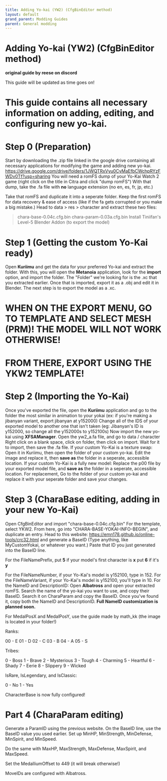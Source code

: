 ```yaml
---
title: Adding Yo-kai (YW2) (CfgBinEditor method)
layout: default
grand_parent: Modding Guides
parent: General modding
---
```



# Adding Yo-kai (YW2) (CfgBinEditor method)
**original guide by reese on discord**


This guide will be updated as time goes on!


# This guide contains all necessary information on adding, editing, and configuring new yo-kai.
# Step 0 (Preparation)
Start by downloading the .zip file linked in the google drive containing all necessary applications for modifying the game and adding new yo-kai.
https://drive.google.com/drive/folders/1JWQTRxVyu0CyMaEfbCWchpRYzFWDv0Tf?usp=sharing
You will need a romFS dump of your Yo-Kai Watch 2 game (right click on the title in Citra and click "dump romFS")
With that dump, take the .fa file with **no** language extension (no en, es, fr, jp, etc.)

Take that romFS and duplicate it into a seperate folder. Keep the first romFS for data recovery & ease of access (like if the fa gets corrupted or you make a big mistake.)
Head to data > res > character and extract these two files:
> chara-base-0.04c.cfg.bin
> chara-param-0.03a.cfg.bin
Install Tiniifan's Level-5 Blender Addon (to export the model)

# Step 1 (Getting the custom Yo-Kai ready)

Open **Kuriimu** and get the data for your preferred Yo-kai and extract the folder.
With this, you will open the **Metanoia** application, look for the **import** option, and import the folder. The "Folder" we're looking for is the .xc that you extracted earlier. Once that is imported, export it as a .obj and edit it in Blender. The next step is to export the model as a .xc. 
# WHEN ON THE EXPORT MENU, GO TO TEMPLATE AND SELECT MESH (PRM)! **THE MODEL WILL NOT WORK OTHERWISE!**
# **FROM THERE, EXPORT USING THE YKW2 TEMPLATE!**

# Step 2 (Importing the Yo-Kai)

Once you've exported the file, open the **Kuriimu** application and go to the folder the most similar in animation to your yokai (ex: if you're making a jibanyan variant, export jibanyan at y152000)
Change all of the IDS of your exported model to another one that isn't taken (eg: Jibanyan's ID is y152000, so change all the y152000s to y152100s)
Now import the new yo-kai using **XFSAManager**.
Open the yw2_a.fa file, and go to 
 data / character 
Right click on a blank space, click on folder, then click on import.
Wait for it to import, then save the .fa file.
If your custom Yo-Kai is a texture swap:
Open it in Kuriimu, then open the folder of your custom yo-kai.
Edit the image and replace it, then **save as** the folder in a seperate, accessible location.
If your custom Yo-Kai is a fully new model:
Replace the p00 file by your exported model file, and **save as** the folder in a seperate, accessible location.
For replacement,
Go to the folder of your custom yo-kai and replace it with your seperate folder and save your changes.

# Step 3 (CharaBase editing, adding in your new Yo-Kai)

Open CfgBinEditor and import  "chara-base-0.04c.cfg.bin"
For the template, select YKW2.
From here, go into "CHARA-BASE-YOKAI-INFO-BEGIN", and duplicate an entry.
Head to this website: https://emn178.github.io/online-tools/crc32.html and generate a BaseID (Type anything, like MyCustomYokai, or whatever you want.)
Paste that ID you just generated into the BaseID line.

For the FileNamePrefix,
put **5** if your model's first character is **x**
put **6** if it's **y**

For the FileNameNumber, if your Yo-Kai's model is y152100, type in 152.
For the FileNameVariant, if your Yo-Kai's model is y152100, you'll type in 10.
For the NameID and DescriptionID:
Open **Albatross** and open your extracted romFS.
Search the name of the yo-kai you want to use, and copy their BaseID.
Search it on CharaParam and copy the BaseID.
Once you've found it, copy both the NameID and DescriptionID.
**Full NameID customization is planned soon.**

For MedalPosX and MedalPosY, use the guide made by math_kk (the image is located in your folder!)

Ranks:

00 - E
01 - D
02 - C
03 - B
04 - A
05 - S

Tribes:

0 - Boss
1 - Brave 
2 - Mysterious
3 - Tough
4 - Charming
5 - Heartful
6 - Shady
7 - Eerie
8 - Slippery 
9 - Wicked

IsRare, IsLegendary, and IsClassic:

0 - No
1 - Yes

CharacterBase is now fully configured!

# Part 4 (CharaParam editing)

Generate a ParamID using the previous website.
On the BaseID line, use the BaseID value you used earlier.
Set up MinHP, MinStrength, MinDefense, MinSpirit, and MinSpeed.

Do the same with MaxHP, MaxStrength, MaxDefense, MaxSpirit, and MaxSpeed.

Set the MedalliumOffset to 449 (it will break otherwise!)

MoveIDs are configured with Albatross.
